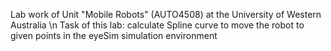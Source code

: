 Lab work of Unit "Mobile Robots" (AUTO4508) at the University of Western Australia \n
Task of this lab: calculate Spline curve to move the robot to given points in the eyeSim simulation environment
